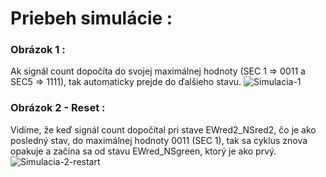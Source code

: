 # Priebeh simulácie  :

### Obrázok 1 : 
Ak signál count dopočíta do svojej maximálnej hodnoty (SEC 1 => 0011 a SEC5 => 1111), tak automaticky prejde do ďalšieho stavu.
![Simulacia-1](https://user-images.githubusercontent.com/60688750/77792467-b8f20580-7068-11ea-8f81-26ff487b18c6.png)




### Obrázok 2 - Reset : 

Vidíme, že keď signál count dopočítal pri stave EWred2_NSred2, čo je ako posledný stav, do maximálnej hodnoty 0011 (SEC 1), tak sa cyklus znova opakuje a začína sa od stavu EWred_NSgreen, ktorý je ako prvý.  
![Simulacia-2-restart](https://user-images.githubusercontent.com/60688750/77792490-c0b1aa00-7068-11ea-8186-701dc338c239.png)
